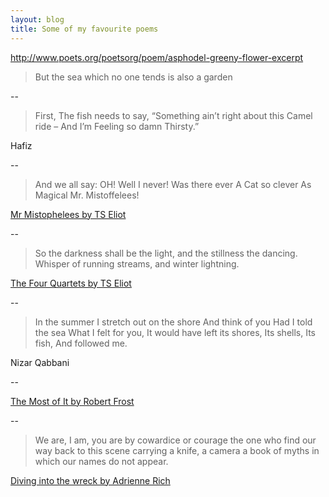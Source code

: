 ```yaml
---
layout: blog
title: Some of my favourite poems
---
```


http://www.poets.org/poetsorg/poem/asphodel-greeny-flower-excerpt

>But the sea
>which no one tends
>is also a garden

--

>First, The fish needs to say, “Something ain’t right about this Camel ride – And I’m Feeling so damn Thirsty.”

Hafiz

--

>And we all say: OH!
>Well I never!
>Was there ever
>A Cat so clever
>As Magical Mr. Mistoffelees!

[Mr Mistophelees by TS Eliot](http://famouspoetsandpoems.com/poets/t__s__eliot/poems/15147)

--

>So the darkness shall be the light, and the stillness the dancing.
>Whisper of running streams, and winter lightning.

[The Four Quartets by TS Eliot](http://www.coldbacon.com/poems/fq.html)

--

>In the summer
>I stretch out on the shore
>And think of you
>Had I told the sea
>What I felt for you,
>It would have left its shores,
>Its shells,
>Its fish,
>And followed me.
 
Nizar Qabbani

--

[The Most of It by Robert Frost](http://genius.com/Robert-frost-the-most-of-it-annotated)

--

>We are, I am, you are
by cowardice or courage
the one who find our way
back to this scene
carrying a knife, a camera
a book of myths
in which
our names do not appear.

[Diving into the wreck by Adrienne Rich](http://www.poets.org/poetsorg/poem/diving-wreck)